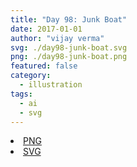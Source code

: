 ```yaml
---
title: "Day 98: Junk Boat"
date: 2017-01-01
author: "vijay verma"
svg: ./day98-junk-boat.svg
png: ./day98-junk-boat.png
featured: false
category:
  - illustration
tags:
  - ai
  - svg
---
```

<li><a href="./day98-junk-boat.png" download className="btn-png">PNG</a></li>
<li><a href="./day98-junk-boat.svg" download className="btn-svg">SVG</a></li>
